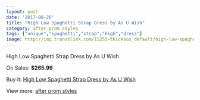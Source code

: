 ```yaml
---
layout: post
date: '2017-08-20'
title: "High Low Spaghetti Strap Dress by As U Wish"
category: after prom styles
tags: ["unique","spaghetti","strap","high","dress"]
image: http://img.transblink.com/15255-thickbox_default/high-low-spaghetti-strap-dress-by-as-u-wish.jpg
---
```

High Low Spaghetti Strap Dress by As U Wish

On Sales: **$265.99**
<a href="https://www.transblink.com/en/after-prom-styles/4860-high-low-spaghetti-strap-dress-by-as-u-wish.html"><amp-img layout="responsive" width="600" height="600" src="//img.transblink.com/15255-thickbox_default/high-low-spaghetti-strap-dress-by-as-u-wish.jpg" alt="High Low Spaghetti Strap Dress by As U Wish 0" /></a>
<a href="https://www.transblink.com/en/after-prom-styles/4860-high-low-spaghetti-strap-dress-by-as-u-wish.html"><amp-img layout="responsive" width="600" height="600" src="//img.transblink.com/15257-thickbox_default/high-low-spaghetti-strap-dress-by-as-u-wish.jpg" alt="High Low Spaghetti Strap Dress by As U Wish 1" /></a>
<a href="https://www.transblink.com/en/after-prom-styles/4860-high-low-spaghetti-strap-dress-by-as-u-wish.html"><amp-img layout="responsive" width="600" height="600" src="//img.transblink.com/15256-thickbox_default/high-low-spaghetti-strap-dress-by-as-u-wish.jpg" alt="High Low Spaghetti Strap Dress by As U Wish 2" /></a>

Buy it: [High Low Spaghetti Strap Dress by As U Wish](https://www.transblink.com/en/after-prom-styles/4860-high-low-spaghetti-strap-dress-by-as-u-wish.html "High Low Spaghetti Strap Dress by As U Wish")

View more: [after prom styles](https://www.transblink.com/en/55-after-prom-styles "after prom styles")